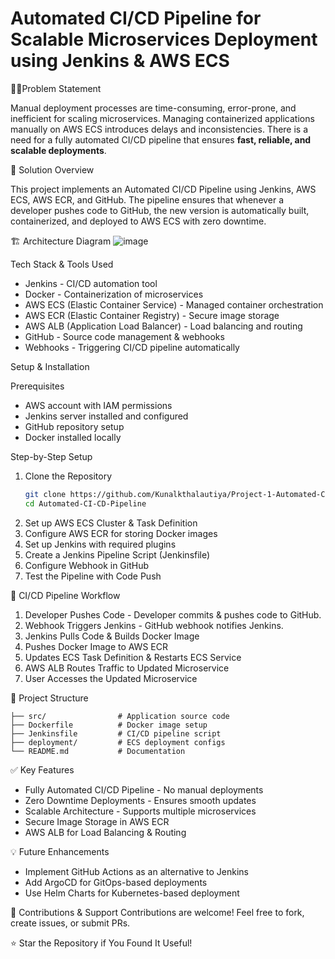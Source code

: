 # Automated CI/CD Pipeline for Scalable Microservices Deployment using Jenkins & AWS ECS

 🧑‍💻Problem Statement

Manual deployment processes are time-consuming, error-prone, and inefficient for scaling microservices. Managing containerized applications manually on AWS ECS introduces delays and inconsistencies. There is a need for a fully automated CI/CD pipeline that ensures **fast, reliable, and scalable deployments**.

🎯 Solution Overview

This project implements an Automated CI/CD Pipeline using Jenkins, AWS ECS, AWS ECR, and GitHub. The pipeline ensures that whenever a developer pushes code to GitHub, the new version is automatically built, containerized, and deployed to AWS ECS with zero downtime.

 🏗 Architecture Diagram
![image](https://github.com/user-attachments/assets/612b1b18-7636-4d2b-aff6-cf5e971c2797)


  Tech Stack & Tools Used

- Jenkins - CI/CD automation tool
- Docker - Containerization of microservices
- AWS ECS (Elastic Container Service) - Managed container orchestration
- AWS ECR (Elastic Container Registry) - Secure image storage
- AWS ALB (Application Load Balancer) - Load balancing and routing
- GitHub - Source code management & webhooks
- Webhooks - Triggering CI/CD pipeline automatically

 Setup & Installation

 Prerequisites
- AWS account with IAM permissions
- Jenkins server installed and configured
- GitHub repository setup
- Docker installed locally

Step-by-Step Setup
1. Clone the Repository
   ```sh
   git clone https://github.com/Kunalkthalautiya/Project-1-Automated-CI-CD-Pipeline-AWS-ECS.git
   cd Automated-CI-CD-Pipeline
   ```
2. Set up AWS ECS Cluster & Task Definition
3. Configure AWS ECR for storing Docker images
4. Set up Jenkins with required plugins
5. Create a Jenkins Pipeline Script (Jenkinsfile)
6. Configure Webhook in GitHub
7. Test the Pipeline with Code Push

🔄 CI/CD Pipeline Workflow

1. Developer Pushes Code - Developer commits & pushes code to GitHub.
2. Webhook Triggers Jenkins - GitHub webhook notifies Jenkins.
3. Jenkins Pulls Code & Builds Docker Image
4. Pushes Docker Image to AWS ECR
5. Updates ECS Task Definition & Restarts ECS Service
6. AWS ALB Routes Traffic to Updated Microservice
7. User Accesses the Updated Microservice

 📂 Project Structure
```
├── src/                # Application source code
├── Dockerfile          # Docker image setup
├── Jenkinsfile         # CI/CD pipeline script
├── deployment/         # ECS deployment configs
└── README.md           # Documentation
```

 ✅ Key Features
- Fully Automated CI/CD Pipeline - No manual deployments
- Zero Downtime Deployments - Ensures smooth updates
- Scalable Architecture - Supports multiple microservices
- Secure Image Storage in AWS ECR
- AWS ALB for Load Balancing & Routing

💡 Future Enhancements
- Implement GitHub Actions as an alternative to Jenkins
- Add ArgoCD for GitOps-based deployments
- Use Helm Charts for Kubernetes-based deployment

🙌 Contributions & Support
Contributions are welcome! Feel free to fork, create issues, or submit PRs.

 ⭐ Star the Repository if You Found It Useful!

